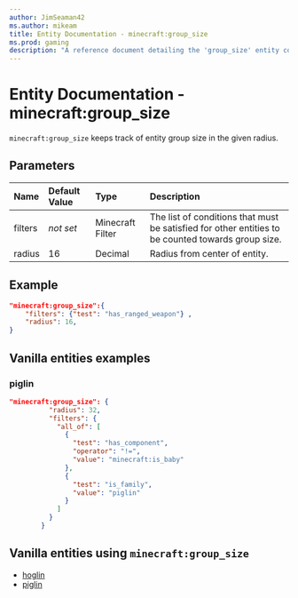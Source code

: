 ```yaml
---
author: JimSeaman42
ms.author: mikeam
title: Entity Documentation - minecraft:group_size
ms.prod: gaming
description: "A reference document detailing the 'group_size' entity component"
---
```


# Entity Documentation - minecraft:group_size

`minecraft:group_size` keeps track of entity group size in the given radius.

## Parameters

|Name |Default Value  |Type  |Description  |
|:----------|:----------|:----------|:----------|
| filters| *not set*| Minecraft Filter| The list of conditions that must be satisfied for other entities to be counted towards group size. |
| radius| 16| Decimal| Radius from center of entity. |

## Example

```json
"minecraft:group_size":{
    "filters": {"test": "has_ranged_weapon"} ,
    "radius": 16,
}
```

## Vanilla entities examples

### piglin

```json
"minecraft:group_size": {
          "radius": 32,
          "filters": {
            "all_of": [
              {
                "test": "has_component",
                "operator": "!=",
                "value": "minecraft:is_baby"
              },
              {
                "test": "is_family",
                "value": "piglin"
              }
            ]
          }
        }
```

## Vanilla entities using `minecraft:group_size`

- [hoglin](../../../../Source/VanillaBehaviorPack_Snippets/entities/hoglin.md)
- [piglin](../../../../Source/VanillaBehaviorPack_Snippets/entities/piglin.md)
